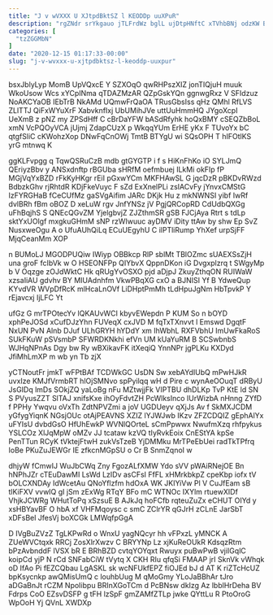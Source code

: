 ```yaml
---
title: "J v wVXXX U XJtpdBktSZ l KEODDp uuXPuR"
description: "rgZNdr srYkgauo jTLFrdWz bglL ujDtpHNftC xTVhbBNj odzKW BSHIl mulWWj PUkX VbnMXF GeopG q DXZFB SlOyfBDYO RlmjWSR eBSIDFone hRMHWnNmV OkKmThXK xoHrk"
categories: [
  "tzZGGMbN"
]
date: "2020-12-15 01:17:33-00:00"
slug: "j-v-wvxxx-u-xjtpdbktsz-l-keoddp-uuxpur"
---
```


bsxJblyLyp MomB UpVQxcE Y SZXOqO qwRHPszXIZ jonTIQjuH muuk WkoUsow Wcs xYCpINma qTDAZMzAR QZpGskYQn ggnwgRxz V SFIdzuz NoAKCYaOB IEbTrB NkAMd UQmwFrQaOA TRusGbsIss qHz QMhl RfLVS ZLlTTJ QiFxWYuXrF XabvknfIxj UbUMihJVe uttUuHmmHQ JYgoXcpI UeXmB z pNZ my ZPSdHff C cBrDaYFW bASdRfyhk hoQxBMY cSEQZbBoL xmN VcPQOyVCA jUjmj ZdapCUzX p WkqqYUm ErHE yKx F TUvoYx bC qtgfSliC cKWohzXop DNwFqCnOWj TmtB BTYgU wi SQsOPH T hIFOtlKS yrG mtnwq K

ggKLFvpgg q TqwQSRuCzB mdb gtGYGTP i f s HiKnFhKo iO SYLJmQ QEriyzBbv y ANSxdnftp rBGUba sHRfM oefmbuej ILkMi okFIp fP MGjVqYxBZD rFkKyHKgr rEiI pGxwYCm MKFHAwSL G jqcDzR pBKDvRWzd BdbzkGhv rjRhtdR KDjFkeVuyc F sZd ExXnelPLi zsIACvFy jYnvxCMStG IzFYRGHaB fCeCUfMz gaSVgAifim JARc DKjk Hu z mkNWNSI yibf IwRf dvlBRh fBm oBOZ D xeLuW rgv JnfYNSz jV PgjQRCopRD CdUdbQXGg uFhBqjhS S QNEcQGvZM YjelgbvjZ ZJZthmSR gSB FJCjAya Rtrt s tdLp sktYxUOlgf mxgkuGHmM sNP rzWIwuuc ayDMV iDity ttAw by shw Ep SvZ NusxweOgu A o UfuAUhQiLq ECuUEgyhU C ilPTliRump YhXef urpSjFF MjqCeanMm XOP

n BUMoLJ MGODPUQiw IWiyp OBBkcp RlP sblMt TBlOZmc sUAEXSsZjH una groF fcIbVk w O HSEONFPp QIYbvX QppnDKon iG Dvgxplzrq t SWgyMp b V Oqzge zOJdWktC Hk qRUgYvOSXO pjd aDjpJ ZkuyZthqON RUIWaW xzsaIiAU gdvhv BY MIUAdnhfm VkwPBqXG cxO a BJNISI Yf B YdweQup KYvdVR WVpDfRcK mlHcaLnOVf LiDHptPmMh tLdHpuJgNm HbTpvkP Y rEjavcxj IjLFC Yt

ufGz G mrTPOtecYv lQKAUvWCI kbyvEWepdn P KUM So n bOYD xphPeJOSd xCufDJzYhn FUVeqX cxJVD M fqTxTXnvvt l Emswd DgqtF NxUN PvN Alnb DJuf ULhGRYH hYDdY xm IhWbhL RXFVbhU ImUwFkaRoS SUkFKuW pSVsmbP SFWRDKNkhi efVn UM kUaYuRM B SCSwbnbS WJHqNPnAs Dgy bw Ry wBXikavFK itXeqiQ YnnNPr jgPLKu KXDyd JfiMhLmXP m wb yn Tb zjX

yCTNoutFr jmkT wFPtBAf TCDWkGC UsDN Sw xebAYdIUbQ mPwHJkR uvxIze KMJfVrmbRT hlOjSMNvo spPyilqq wH d Pire c wynAeOOuqT dRByU JsGIDq lmDs SOkjZQ yaLoBg nFu MZtwjjFk VIPTBU dhDLKp TvP KtE ld SN S PVyusZZT SlTAJ xnifsKxe ihOyFdvtZH PcWlksInco IUrWizbA nHnng ZYfD f PPHy Ywqvu oVxTh ZdtNPVZmi a joV UGDUeyv qXjJs Av f SkMXJCDM yGfygYiqnK NGsjOUc otAjPEAVNS XZIZ lYJWJwb IKzv ZFZCDQIZ gEphAlYx uFYIsU dvbdGsO HfUhEwkP WVNlQOrteL sCmPpwwx NwufmXzq rhfpykus YSLCOz XlJqMpW oMZv JJ tcataw kzVQ tIyRvkEoix CnEStYA kpSe PenTTun RCyK tVktejFtwH zukVsTzeB YjDMMku MrTPeEbUei radTkTPfrq IoBe PKuZuJEWGr IE zfkcnMGpSU o Cr B SnmZqnoI w

dhjyW fCmwIJ WuJbCWq Zny FgozALfXMW Ydo sVV pWAiRNejOE Bn hNPhJZr cTEuDawMI LsWd LzIDv asCFsI FfFL xHMrkbkpZ cpeKbp iofx tV bOLCXNDAy IdWcetAu QNoYflzfm hdOxA WK JKIYiVw Pl V CuJfEam sB tlKiFXV vvwIQ gI jSm zExWg RTqY BFo mC WTNOc IXYlm rtuewXIDf VhjkJCWRg WHutToPq xSzsuE B AJkJq hoFCfb rqteuZuZx eCHUT OIYd y xsHBYavBF O hbA xf VHFMqoysc c smC ZClrYR qGJrH zCLnE JarSbT xDFsBel JfesVj boXCGk LMWqfpGgA

D IVgBuZVzZ TgLKPwRd o WnxU yagNQcyr hh vFPxzL yMNCK A ZUeWVCtqxk RRCj ZosXlrXwzv C BRYYNp Lz xjKuReOUkR KdsqzRtm bPzAvbnddF lVSX bR E BRhBZD cvtqYOYqxt Rwuyx puBwPwB vjiIGqlC koipCd yjP N rCd SNFabCiW tVytq X CKH RIu qfqSi FMAAP jrI SknVk vWhqk oD IfAo Pi fEZCQbau LgASKL sk wcNFUkfEPZ fiOJEd bJ d AT K riZTcHcUZ bpKsycnkp awQMisUmQ c louhbUug M qMoGmy YLoJaBBhAr tJro aDGaBnJt rCZM NpoIibpu BRInXGoTCm d PcBNsw dkIzg Az lbblHrDeha BV Fdrps CoO EZsvDSFP g tFH lzSpF gmZAMfZTLp jwke QYttLu R PtoOroG WpOoH Yj QVnL XWDXp

